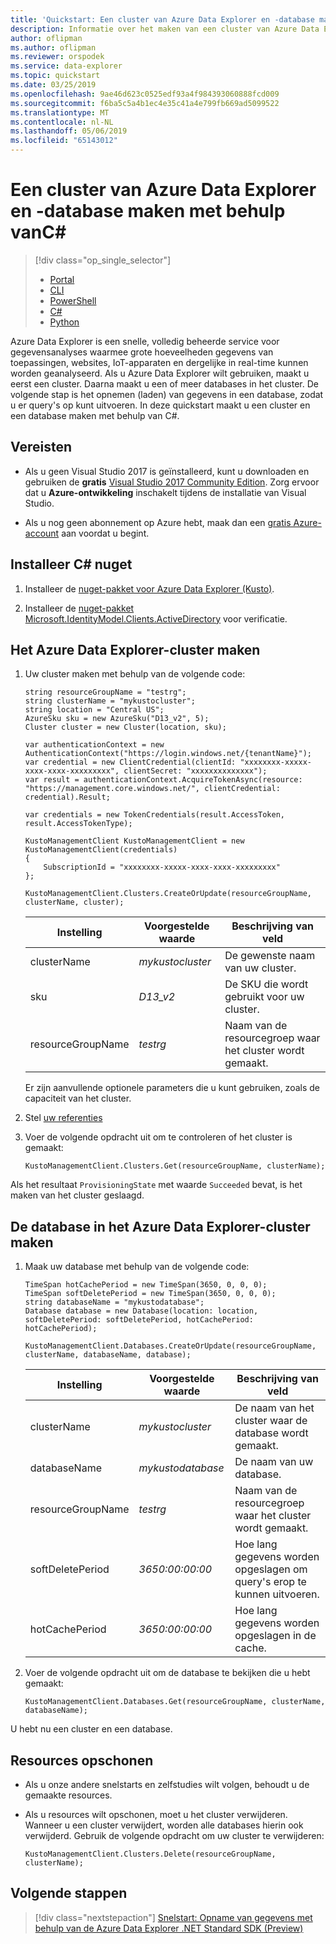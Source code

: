 ```yaml
---
title: 'Quickstart: Een cluster van Azure Data Explorer en -database maken met behulp vanC#'
description: Informatie over het maken van een cluster van Azure Data Explorer en -database met behulp van deC#
author: oflipman
ms.author: oflipman
ms.reviewer: orspodek
ms.service: data-explorer
ms.topic: quickstart
ms.date: 03/25/2019
ms.openlocfilehash: 9ae46d623c0525edf93a4f984393060888fcd009
ms.sourcegitcommit: f6ba5c5a4b1ec4e35c41a4e799fb669ad5099522
ms.translationtype: MT
ms.contentlocale: nl-NL
ms.lasthandoff: 05/06/2019
ms.locfileid: "65143012"
---
```

# <a name="create-an-azure-data-explorer-cluster-and-database-by-using-c"></a>Een cluster van Azure Data Explorer en -database maken met behulp vanC#

> [!div class="op_single_selector"]
> * [Portal](create-cluster-database-portal.md)
> * [CLI](create-cluster-database-cli.md)
> * [PowerShell](create-cluster-database-powershell.md)
> * [C#](create-cluster-database-csharp.md)
> * [Python](create-cluster-database-python.md)
>  

Azure Data Explorer is een snelle, volledig beheerde service voor gegevensanalyses waarmee grote hoeveelheden gegevens van toepassingen, websites, IoT-apparaten en dergelijke in real-time kunnen worden geanalyseerd. Als u Azure Data Explorer wilt gebruiken, maakt u eerst een cluster. Daarna maakt u een of meer databases in het cluster. De volgende stap is het opnemen (laden) van gegevens in een database, zodat u er query's op kunt uitvoeren. In deze quickstart maakt u een cluster en een database maken met behulp van C#.

## <a name="prerequisites"></a>Vereisten

* Als u geen Visual Studio 2017 is geïnstalleerd, kunt u downloaden en gebruiken de **gratis** [Visual Studio 2017 Community Edition](https://www.visualstudio.com/downloads/). Zorg ervoor dat u **Azure-ontwikkeling** inschakelt tijdens de installatie van Visual Studio.

* Als u nog geen abonnement op Azure hebt, maak dan een [gratis Azure-account](https://azure.microsoft.com/free/) aan voordat u begint.

## <a name="install-c-nuget"></a>Installeer C# nuget

1. Installeer de [nuget-pakket voor Azure Data Explorer (Kusto)](https://www.nuget.org/packages/Microsoft.Azure.Management.Kusto/).

1. Installeer de [nuget-pakket Microsoft.IdentityModel.Clients.ActiveDirectory](https://www.nuget.org/packages/Microsoft.IdentityModel.Clients.ActiveDirectory/) voor verificatie.

## <a name="create-the-azure-data-explorer-cluster"></a>Het Azure Data Explorer-cluster maken

1. Uw cluster maken met behulp van de volgende code:

    ```C#-interactive
    string resourceGroupName = "testrg";    
    string clusterName = "mykustocluster";
    string location = "Central US";
    AzureSku sku = new AzureSku("D13_v2", 5);
    Cluster cluster = new Cluster(location, sku);
    
    var authenticationContext = new AuthenticationContext("https://login.windows.net/{tenantName}");
    var credential = new ClientCredential(clientId: "xxxxxxxx-xxxxx-xxxx-xxxx-xxxxxxxxx", clientSecret: "xxxxxxxxxxxxxx");
    var result = authenticationContext.AcquireTokenAsync(resource: "https://management.core.windows.net/", clientCredential: credential).Result;
    
    var credentials = new TokenCredentials(result.AccessToken, result.AccessTokenType);
     
    KustoManagementClient KustoManagementClient = new KustoManagementClient(credentials)
    {
        SubscriptionId = "xxxxxxxx-xxxxx-xxxx-xxxx-xxxxxxxxx"
    };

    KustoManagementClient.Clusters.CreateOrUpdate(resourceGroupName, clusterName, cluster);
    ```

   |**Instelling** | **Voorgestelde waarde** | **Beschrijving van veld**|
   |---|---|---|
   | clusterName | *mykustocluster* | De gewenste naam van uw cluster.|
   | sku | *D13_v2* | De SKU die wordt gebruikt voor uw cluster. |
   | resourceGroupName | *testrg* | Naam van de resourcegroep waar het cluster wordt gemaakt. |

    Er zijn aanvullende optionele parameters die u kunt gebruiken, zoals de capaciteit van het cluster.

1. Stel [uw referenties](https://docs.microsoft.com/dotnet/azure/dotnet-sdk-azure-authenticate?view=azure-dotnet)

1. Voer de volgende opdracht uit om te controleren of het cluster is gemaakt:

    ```C#-interactive
    KustoManagementClient.Clusters.Get(resourceGroupName, clusterName);
    ```

Als het resultaat `ProvisioningState` met waarde `Succeeded` bevat, is het maken van het cluster geslaagd.

## <a name="create-the-database-in-the-azure-data-explorer-cluster"></a>De database in het Azure Data Explorer-cluster maken

1. Maak uw database met behulp van de volgende code:

    ```c#-interactive
    TimeSpan hotCachePeriod = new TimeSpan(3650, 0, 0, 0);
    TimeSpan softDeletePeriod = new TimeSpan(3650, 0, 0, 0);
    string databaseName = "mykustodatabase";
    Database database = new Database(location: location, softDeletePeriod: softDeletePeriod, hotCachePeriod: hotCachePeriod);
    
    KustoManagementClient.Databases.CreateOrUpdate(resourceGroupName, clusterName, databaseName, database);
    ```

   |**Instelling** | **Voorgestelde waarde** | **Beschrijving van veld**|
   |---|---|---|
   | clusterName | *mykustocluster* | De naam van het cluster waar de database wordt gemaakt.|
   | databaseName | *mykustodatabase* | De naam van uw database.|
   | resourceGroupName | *testrg* | Naam van de resourcegroep waar het cluster wordt gemaakt. |
   | softDeletePeriod | *3650:00:00:00* | Hoe lang gegevens worden opgeslagen om query's erop te kunnen uitvoeren. |
   | hotCachePeriod | *3650:00:00:00* | Hoe lang gegevens worden opgeslagen in de cache. |

2. Voer de volgende opdracht uit om de database te bekijken die u hebt gemaakt:

    ```c#-interactive
    KustoManagementClient.Databases.Get(resourceGroupName, clusterName, databaseName);
    ```

U hebt nu een cluster en een database.

## <a name="clean-up-resources"></a>Resources opschonen

* Als u onze andere snelstarts en zelfstudies wilt volgen, behoudt u de gemaakte resources.
* Als u resources wilt opschonen, moet u het cluster verwijderen. Wanneer u een cluster verwijdert, worden alle databases hierin ook verwijderd. Gebruik de volgende opdracht om uw cluster te verwijderen:

    ```C#-interactive
    KustoManagementClient.Clusters.Delete(resourceGroupName, clusterName);
    ```

## <a name="next-steps"></a>Volgende stappen

> [!div class="nextstepaction"]
> [Snelstart: Opname van gegevens met behulp van de Azure Data Explorer .NET Standard SDK (Preview)](net-standard-ingest-data.md)
